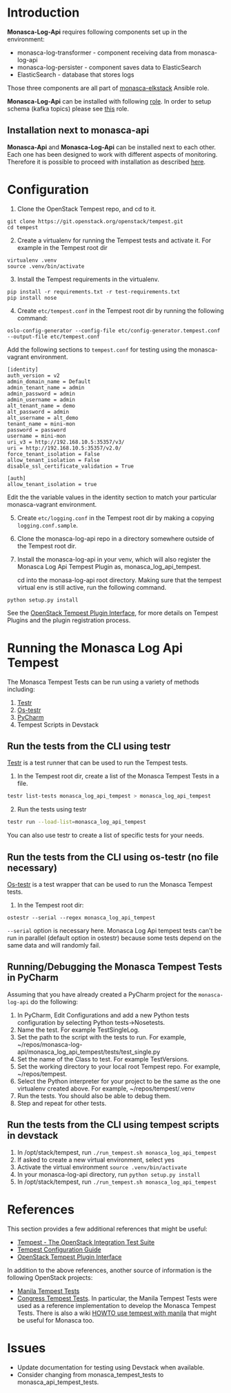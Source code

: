 # Introduction

**Monasca-Log-Api** requires following components set up in the environment:

* monasca-log-transformer - component receiving data from monasca-log-api
* monasca-log-persister - component saves data to ElasticSearch
* ElasticSearch - database that stores logs

Those three components are all part of [monasca-elkstack](https://github.com/FujitsuEnablingSoftwareTechnologyGmbH/ansible-monasca-elkstack)
Ansible role.

**Monasca-Log-Api** can be installed with following [role](https://github.com/FujitsuEnablingSoftwareTechnologyGmbH/ansible-monasca-log-api).
In order to setup schema (kafka topics) please see [this](https://github.com/FujitsuEnablingSoftwareTechnologyGmbH/ansible-monasca-log-schema) role.

## Installation next to monasca-api

**Monasca-Api** and  **Monasca-Log-Api** can be installed next to each other.
Each one has been designed to work with different aspects of monitoring.
Therefore it is possible to proceed with installation as described
[here](https://github.com/openstack/monasca-vagrant).

# Configuration
1. Clone the OpenStack Tempest repo, and cd to it.

 ```
 git clone https://git.openstack.org/openstack/tempest.git
 cd tempest
 ```

2. Create a virtualenv for running the Tempest tests and activate it.
For example in the Tempest root dir

 ```
 virtualenv .venv
 source .venv/bin/activate
 ```

3. Install the Tempest requirements in the virtualenv.

 ```
 pip install -r requirements.txt -r test-requirements.txt
 pip install nose
 ```

4. Create ```etc/tempest.conf``` in the Tempest root dir by
running the following command:

 ```
 oslo-config-generator --config-file etc/config-generator.tempest.conf --output-file etc/tempest.conf
 ```

 Add the following sections to ```tempest.conf``` for testing
 using the monasca-vagrant environment.

 ```
 [identity]
 auth_version = v2
 admin_domain_name = Default
 admin_tenant_name = admin
 admin_password = admin
 admin_username = admin
 alt_tenant_name = demo
 alt_password = admin
 alt_username = alt_demo
 tenant_name = mini-mon
 password = password
 username = mini-mon
 uri_v3 = http://192.168.10.5:35357/v3/
 uri = http://192.168.10.5:35357/v2.0/
 force_tenant_isolation = False
 allow_tenant_isolation = False
 disable_ssl_certificate_validation = True

 [auth]
 allow_tenant_isolation = true
 ```

 Edit the the variable values in the identity section to match your particular
 monasca-vagrant environment.

5. Create ```etc/logging.conf``` in the Tempest root dir by making a copying
```logging.conf.sample```.

6. Clone the monasca-log-api repo in a directory somewhere outside of the
Tempest root dir.

7. Install the monasca-log-api in your venv, which will also register
   the Monasca Log Api Tempest Plugin as, monasca_log_api_tempest.

   cd into the monasa-log-api root directory. Making sure that the tempest
   virtual env is still active, run the following command.

 ```
 python setup.py install
 ```

See the [OpenStack Tempest Plugin
Interface](http://docs.openstack.org/developer/tempest/plugin.html), for more
details on Tempest Plugins and the plugin registration process.

# Running the Monasca Log Api Tempest
The Monasca Tempest Tests can be run using a variety of methods including:
1. [Testr](https://wiki.openstack.org/wiki/Testr)
2. [Os-testr](http://docs.openstack.org/developer/os-testr/)
3. [PyCharm](https://www.jetbrains.com/pycharm/)
4. Tempest Scripts in Devstack

## Run the tests from the CLI using testr

[Testr](https://wiki.openstack.org/wiki/Testr) is a test runner that can be used to run the Tempest tests.

1. In the Tempest root dir, create a list of the Monasca Tempest Tests in a file.

 ```sh
 testr list-tests monasca_log_api_tempest > monasca_log_api_tempest
 ```

2. Run the tests using testr

 ```sh
 testr run --load-list=monasca_log_api_tempest
 ```

You can also use testr to create a list of specific tests for your needs.

## Run the tests from the CLI using os-testr (no file necessary)
[Os-testr](http://docs.openstack.org/developer/os-testr/) is a test wrapper
that can be used to run the Monasca Tempest tests.

1. In the Tempest root dir:

 ```
 ostestr --serial --regex monasca_log_api_tempest
 ```

 ```--serial``` option is necessary here. Monasca Log Api tempest tests can't
 be run in parallel (default option in ostestr) because some tests depend on the
 same data and will randomly fail.

## Running/Debugging the Monasca Tempest Tests in PyCharm

Assuming that you have already created a PyCharm project for the
```monasca-log-api``` do the following:

1. In PyCharm, Edit Configurations and add a new Python tests configuration by selecting Python tests->Nosetests.
2. Name the test. For example TestSingleLog.
3. Set the path to the script with the tests to run. For example, ~/repos/monasca-log-api/monasca_log_api_tempest/tests/test_single.py
4. Set the name of the Class to test. For example TestVersions.
5. Set the working directory to your local root Tempest repo. For example, ~/repos/tempest.
6. Select the Python interpreter for your project to be the same as the one virtualenv created above. For example, ~/repos/tempest/.venv
7. Run the tests. You should also be able to debug them.
8. Step and repeat for other tests.

## Run the tests from the CLI using tempest scripts in devstack

1. In /opt/stack/tempest, run ```./run_tempest.sh monasca_log_api_tempest```
2. If asked to create a new virtual environment, select yes
3. Activate the virtual environment ```source .venv/bin/activate```
4. In your monasca-log-api directory, run ```python setup.py install```
5. In /opt/stack/tempest, run ```./run_tempest.sh monasca_log_api_tempest```

# References
This section provides a few additional references that might be useful:
* [Tempest - The OpenStack Integration Test Suite](http://docs.openstack.org/developer/tempest/overview.html#quickstart)
* [Tempest Configuration Guide](https://github.com/openstack/tempest/blob/master/doc/source/configuration.rst#id1)
* [OpenStack Tempest Plugin Interface](http://docs.openstack.org/developer/tempest/plugin.html)

In addition to the above references, another source of information is the following OpenStack projects:
* [Manila Tempest Tests](https://github.com/openstack/manila/tree/master/manila_tempest_tests)
* [Congress Tempest Tests](https://github.com/openstack/congress/tree/master/congress_tempest_tests).
In particular, the Manila Tempest Tests were used as a reference implementation to develop the Monasca Tempest Tests.
There is also a wiki [HOWTO use tempest with manila](https://wiki.openstack.org/wiki/Manila/docs/HOWTO_use_tempest_with_manila) that might be useful for Monasca too.

# Issues
* Update documentation for testing using Devstack when available.
* Consider changing from monasca_tempest_tests to monasca_api_tempest_tests.
